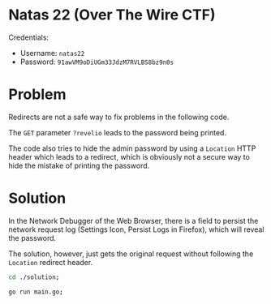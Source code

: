 
# Natas 22 (Over The Wire CTF)

Credentials:

- Username: `natas22`
- Password: `91awVM9oDiUGm33JdzM7RVLBS8bz9n0s`


# Problem

Redirects are not a safe way to fix problems in the following code.

The `GET` parameter `?revelio` leads to the password being printed.

The code also tries to hide the admin password by using a `Location`
HTTP header which leads to a redirect, which is obviously not a secure
way to hide the mistake of printing the password.


# Solution

In the Network Debugger of the Web Browser, there is a field to persist
the network request log (Settings Icon, Persist Logs in Firefox), which
will reveal the password.

The solution, however, just gets the original request without following
the `Location` redirect header.

```bash
cd ./solution;

go run main.go;
```

